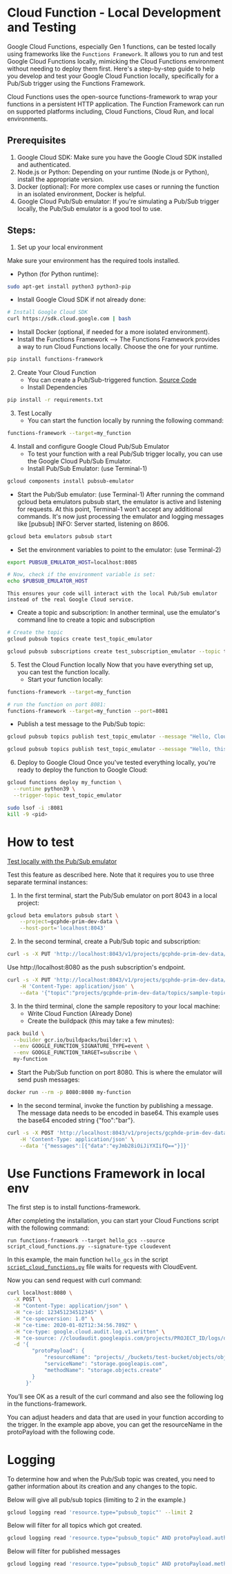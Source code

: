 # Cloud Function - Local Development and Testing
Google Cloud Functions, especially Gen 1 functions, can be tested locally using frameworks like the `Functions Framework`. It allows you to run and test Google Cloud Functions locally, mimicking the Cloud Functions environment without needing to deploy them first. Here's a step-by-step guide to help you develop and test your Google Cloud Function locally, specifically for a Pub/Sub trigger using the Functions Framework.

Cloud Functions uses the open-source functions-framework to wrap your functions in a persistent HTTP application. The Function Framework can run on supported platforms including, Cloud Functions, Cloud Run, and local environments.

## Prerequisites
1. Google Cloud SDK: Make sure you have the Google Cloud SDK installed and authenticated.
2. Node.js or Python: Depending on your runtime (Node.js or Python), install the appropriate version.
3. Docker (optional): For more complex use cases or running the function in an isolated environment, Docker is helpful.
4. Google Cloud Pub/Sub emulator: If you're simulating a Pub/Sub trigger locally, the Pub/Sub emulator is a good tool to use.


## Steps:
1. Set up your local environment

Make sure your environment has the required tools installed.
   * Python (for Python runtime):
```bash
sudo apt-get install python3 python3-pip
```
   * Install Google Cloud SDK if not already done:
```bash
# Install Google Cloud SDK
curl https://sdk.cloud.google.com | bash
```
   * Install Docker (optional, if needed for a more isolated environment).
   * Install the Functions Framework --> The Functions Framework provides a way to run Cloud Functions locally. Choose the one for your runtime.
```bash
pip install functions-framework
```

2. Create Your Cloud Function
   * You can create a Pub/Sub-triggered function. [Source Code](/Google-Cloud-Platform/CloudFunction/Local_Development/Example_1/main.py)
   * Install Dependencies
```bash
pip install -r requirements.txt
```

3. Test Locally
   * You can start the function locally by running the following command:
```bash
functions-framework --target=my_function
```

4. Install and configure Google Cloud Pub/Sub Emulator
   * To test your function with a real Pub/Sub trigger locally, you can use the Google Cloud Pub/Sub Emulator.
   * Install Pub/Sub Emulator: (use Terminal-1)
```bash
gcloud components install pubsub-emulator
```
   * Start the Pub/Sub emulator: (use Terminal-1)
    After running the command gcloud beta emulators pubsub start, the emulator is active and listening for requests. At this point, Terminal-1 won’t accept any additional commands. It's now just processing the emulator and logging messages like [pubsub] INFO: Server started, listening on 8606.
```bash
gcloud beta emulators pubsub start
```
   * Set the environment variables to point to the emulator: (use Terminal-2)
```bash
export PUBSUB_EMULATOR_HOST=localhost:8085

# Now, check if the environment variable is set:
echo $PUBSUB_EMULATOR_HOST

```
    This ensures your code will interact with the local Pub/Sub emulator instead of the real Google Cloud service.
   * Create a topic and subscription: In another terminal, use the emulator's command line to create a topic and subscription
```bash
# Create the topic
gcloud pubsub topics create test_topic_emulator

gcloud pubsub subscriptions create test_subscription_emulator --topic test_topic_emulator

```
5. Test the Cloud Function locally
   Now that you have everything set up, you can test the function locally.
   * Start your function locally:
```bash
functions-framework --target=my_function

# run the function on port 8081:
functions-framework --target=my_function --port=8081

```
   * Publish a test message to the Pub/Sub topic:
```bash
gcloud pubsub topics publish test_topic_emulator --message "Hello, Cloud Function!"

gcloud pubsub topics publish test_topic_emulator --message "Hello, this is a test message!"

```

6. Deploy to Google Cloud
   Once you've tested everything locally, you're ready to deploy the function to Google Cloud:
```bash
gcloud functions deploy my_function \
  --runtime python39 \
  --trigger-topic test_topic_emulator
```


```bash
sudo lsof -i :8081 
kill -9 <pid>
```

# How to test
[Test locally with the Pub/Sub emulator](https://cloud.google.com/functions/docs/local-development)

Test this feature as described here. Note that it requires you to use three separate terminal instances:
1. In the first terminal, start the Pub/Sub emulator on port 8043 in a local project:
```bash
gcloud beta emulators pubsub start \
    --project=gcphde-prim-dev-data \
    --host-port='localhost:8043'
```
2. In the second terminal, create a Pub/Sub topic and subscription:
```bash
curl -s -X PUT 'http://localhost:8043/v1/projects/gcphde-prim-dev-data/topics/sample-topic-emu'
```
Use http://localhost:8080 as the push subscription's endpoint.
```bash
curl -s -X PUT 'http://localhost:8043/v1/projects/gcphde-prim-dev-data/subscriptions/mysub' \
    -H 'Content-Type: application/json' \
    --data '{"topic":"projects/gcphde-prim-dev-data/topics/sample-topic-emu","pushConfig":{"pushEndpoint":"http://localhost:8080/projects/gcphde-prim-dev-data/topics/sample-topic-emu"}}'
```
3. In the third terminal, clone the sample repository to your local machine:
   * Write Cloud Function (Already Done)
   * Create the buildpack (this may take a few minutes):
```bash
pack build \
  --builder gcr.io/buildpacks/builder:v1 \
  --env GOOGLE_FUNCTION_SIGNATURE_TYPE=event \
  --env GOOGLE_FUNCTION_TARGET=subscribe \
  my-function
```
   * Start the Pub/Sub function on port 8080. This is where the emulator will send push messages:
```bash
docker run --rm -p 8080:8080 my-function
```
   * In the second terminal, invoke the function by publishing a message. The message data needs to be encoded in base64. This example uses the base64 encoded string {"foo":"bar"}.
```bash
curl -s -X POST 'http://localhost:8043/v1/projects/gcphde-prim-dev-data/topics/sample-topic-emu:publish' \
    -H 'Content-Type: application/json' \
    --data '{"messages":[{"data":"eyJmb28iOiJiYXIifQ=="}]}'
```


# Use Functions Framework in local env
The first step is to install functions-framework.

After completing the installation, you can start your Cloud Functions script with the following command:

`run functions-framework --target hello_gcs --source script_cloud_functions.py --signature-type cloudevent`

In this example, the main function `hello_gcs` in the script [`script_cloud_functions.py`](./CF_GCS_Trigger/script_cloud_functions.py) file waits for requests with CloudEvent.

Now you can send request with curl command:

```bash
curl localhost:8080 \
  -X POST \
  -H "Content-Type: application/json" \
  -H "ce-id: 123451234512345" \
  -H "ce-specversion: 1.0" \
  -H "ce-time: 2020-01-02T12:34:56.789Z" \
  -H "ce-type: google.cloud.audit.log.v1.written" \
  -H "ce-source: //cloudaudit.googleapis.com/projects/PROJECT_ID/logs/data_access" \
  -d '{
        "protoPayload": {
            "resourceName": "projects/_/buckets/test-bucket/objects/object_path.txt",
            "serviceName": "storage.googleapis.com",
            "methodName": "storage.objects.create"
        }
      }'
```

You’ll see OK as a result of the curl command and also see the following log in the functions-framework.

You can adjust headers and data that are used in your function according to the trigger. In the example app above, you can get the resourceName in the protoPayload with the following code.



# Logging
To determine how and when the Pub/Sub topic was created, you need to gather information about its creation and any changes to the topic.

Below will give all pub/sub topics (limiting to 2 in the example.)
```bash
gcloud logging read 'resource.type="pubsub_topic"' --limit 2
```

Below will filter for all topics which got created.
```bash
gcloud logging read 'resource.type="pubsub_topic" AND protoPayload.authorizationInfo.permission="pubsub.topics.create"' --limit 2
```

Below will filter for published messages
```bash
gcloud logging read 'resource.type="pubsub_topic" AND protoPayload.methodName=~"Publisher.Publish"' --limit 2
```
